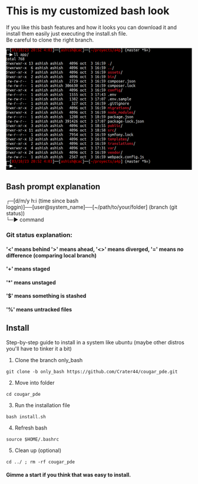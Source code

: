 # This is my customized bash look
If you like this bash features and how it looks you can download it and install them easily just executing the install.sh file. \
Be careful to clone the right branch.

![Bash ls look](assets/bash_ls.png "ls look")

## Bash prompt explanation

┌─[d/m/y h:i (time since bash loggin)]──[user@system_name]──[~/path/to/your/folder] (branch (git status)) \
└─▶ command

### Git status explanation:
#### '<' means behind '>' means ahead, '<>' means diverged, '=' means no difference (comparing local branch)
#### '+' means staged
#### '*' means unstaged
#### '$' means something is stashed
#### '%' means untracked files


## Install
Step-by-step guide to install in a system like ubuntu (maybe other distros you'll have to tinker it a bit)

1. Clone the branch only_bash
```
git clone -b only_bash https://github.com/Crater44/cougar_pde.git
```
2. Move into folder
```
cd cougar_pde
```
3. Run the installation file
```
bash install.sh
```
4. Refresh bash
```
source $HOME/.bashrc
```
5. Clean up (optional)
```
cd ../ ; rm -rf cougar_pde
```
#### Gimme a start if you think that was easy to install.
